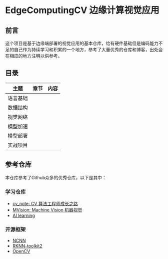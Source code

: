 # EdgeComputingCV 边缘计算视觉应用

## 前言

这个项目是基于边缘端部署的视觉应用的基本仓库，给有硬件基础但是编码能力不足的自己作为持续学习和积累的一个地方，参考了大量优秀的仓库和博客，出处会在相应的地方注明以供参考。



## 目录

| 主题     | 章节 |  内容   | 
| -------- | ---- | --- |
| 语言基础 |      |     |
| 数据结构 |      |     |
| 视觉网络 |      |     |
| 模型加速 |      |     |
| 模型部署 |      |     |
| 实战项目 |      |     |

## 参考仓库

本仓库参考了Github众多的优秀仓库，以下是其中：

### 学习仓库

- [cv_note: CV 算法工程师成长之路](https://github.com/HarleysZhang/cv_note)
- [MVision: Machine Vision 机器视觉](https://github.com/Ewenwan/MVision)
- [AI learning](https://github.com/apachecn/ailearning)

### 开源框架

- [NCNN](https://github.com/Tencent/ncnn)
- [RKNN-toolkit2](https://github.com/rockchip-linux/rknn-toolkit2)
- [OpenCV](https://github.com/opencv/opencv)